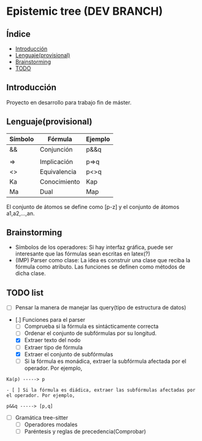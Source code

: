 # Epistemic tree (DEV BRANCH)
## Índice
* [Introducción](#introducción)
* [Lenguaje(provisional)](#lenguaje(provisional))
* [Brainstorming](#brainstorming)
* [TODO](#todo)

## Introducción
Proyecto en desarrollo para trabajo fin de máster.

## Lenguaje(provisional)
| Símbolo | Fórmula      | Ejemplo |
|---------|--------------|---------|
| &&      | Conjunción   | p&&q    |
| ||      | Disyunción   | p||q    |
| =>      | Implicación  | p=>q    |
| <>      | Equivalencia | p<>q    |
| Ka      | Conocimiento | Kap     |
| Ma      | Dual         | Map     |

El conjunto de átomos se define como [p-z] y el conjunto de átomos a1,a2,...,an.

## Brainstorming
* Símbolos de los operadores: Si hay interfaz gráfica, puede ser interesante que las fórmulas sean escritas en latex(?)
* (IMP) Parser como clase: La idea es construir una clase que reciba la fórmula como atributo. Las funciones se definen como métodos de dicha clase.

## TODO list
- [ ] Pensar la manera de manejar las query(tipo de estructura de datos)
- [.] Funciones para el parser
	- [ ] Comprueba si la fórmula es sintácticamente correcta
	- [ ] Ordenar el conjunto de subfórmulas por su longitud.
	- [X] Extraer texto del nodo
	- [ ] Extraer tipo de fórmula
	- [X] Extraer el conjunto de subfórmulas
	- [ ] Si la fórmula es monádica, extraer la subfórmula afectada por el operador. Por ejemplo,
```
Ka(p) -----> p
```
	- [ ] Si la fórmula es diádica, extraer las subfórmulas afectadas por el operador. Por ejemplo,
```
p&&q -----> [p,q]
```
- [ ] Gramática tree-sitter
	- [ ] Operadores modales
	- [ ] Paréntesis y reglas de precedencia(Comprobar)
